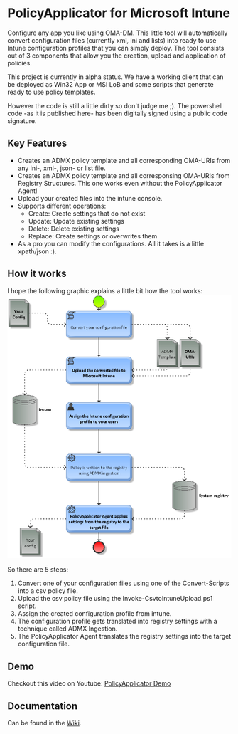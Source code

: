 # PolicyApplicator for Microsoft Intune
Configure any app you like using OMA-DM. This little tool will automatically convert configuration files (currently xml, ini and lists) into ready to use Intune configuration profiles that you can simply deploy. The tool consists out of 3 components that allow you the creation, upload and application of policies.

This project is currently in alpha status. We have a working client that can be deployed as Win32 App or MSI LoB and some scripts that generate ready to use policy templates.

However the code is still a little dirty so don't judge me ;). The powershell code -as it is published here- has been digitally signed using a public code signature.
## Key Features
* Creates an ADMX policy template and all corresponding OMA-URIs from any ini-, xml-, json- or list file.
* Creates an ADMX policy template and all corresponsing OMA-URIs from Registry Structures. This one works even without the PolicyApplicator Agent!
* Upload your created files into the intune console.
* Supports different operations:
  * Create: Create settings that do not exist
  * Update: Update existing settings
  * Delete: Delete existing settings
  * Replace: Create settings or overwrites them
* As a pro you can modify the configurations. All it takes is a little xpath/json :).

## How it works
I hope the following graphic explains a little bit how the tool works:
![How it works](/Documentation/howitworks.png)

So there are 5 steps:
1. Convert one of your configuration files using one of the Convert-Scripts into a csv policy file.
2. Upload the csv policy file using the Invoke-CsvtoIntuneUpload.ps1 script.
3. Assign the created configuration profile from intune.
4. The configuration profile gets translated into registry settings with a technique called ADMX Ingestion.
5. The PolicyApplicator Agent translates the registry settings into the target configuration file.

## Demo
Checkout this video on Youtube: [PolicyApplicator Demo](https://www.youtube.com/watch?v=M_W8YJvuZQ4)

## Documentation
Can be found in the <a href="https://github.com/Weatherlights/PolicyApplicator-for-Microsoft-Intune/wiki">Wiki</a>.
